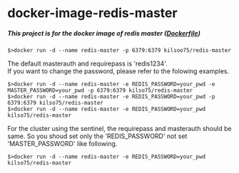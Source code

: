 # docker-image-redis-master

##### This project is for the docker image of redis master ([Dockerfile](https://github.com/kilsoo75/docker-image-redis-master/blob/master/Dockerfile))

<pre><code>$>docker run -d --name redis-master -p 6379:6379 kilsoo75/redis-master</code></pre>

The default masterauth and requirepass is 'redis1234'.
<br>
If you want to change the password, please refer to the folowing examples.

<pre><code>$>docker run -d --name redis-master -e REDIS_PASSWORD=your_pwd -e MASTER_PASSWORD=your_pwd -p 6379:6379 kilso75/redis-master
$>docker run -d --name redis-master -e REDIS_PASSWORD=your_pwd -p 6379:6379 kilso75/redis-master
$>docker run -d --name redis-master -e REDIS_PASSWORD=your_pwd kilso75/redis-master</code></pre>

For the cluster using the sentinel, the requirepass and masterauth should be same. So you shoud set only the 'REDIS_PASSWORD' not set 'MASTER_PASSWORD' like following.
<pre><code>$>docker run -d --name redis-master -e REDIS_PASSWORD=your_pwd kilso75/redis-master</code></pre>

